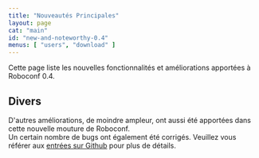 ```yaml
---
title: "Nouveautés Principales"
layout: page
cat: "main"
id: "new-and-noteworthy-0.4"
menus: [ "users", "download" ]
---
```


Cette page liste les nouvelles fonctionnalités et améliorations apportées à Roboconf 0.4.


## Divers

D'autres améliorations, de moindre ampleur, ont aussi été apportées dans cette nouvelle mouture de Roboconf.  
Un certain nombre de bugs ont également été corrigés. Veuillez vous référer aux
[entrées sur Github](https://github.com/roboconf/roboconf-platform/issues?utf8=%E2%9C%93&q=milestone%3A0.3)
pour plus de détails.
